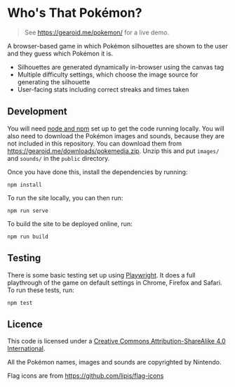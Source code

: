 # Who's That Pokémon?

> See https://gearoid.me/pokemon/ for a live demo.

A browser-based game in which Pokémon silhouettes are shown to the user and they guess which Pokémon it is.

* Silhouettes are generated dynamically in-browser using the canvas tag
* Multiple difficulty settings, which choose the image source for generating the silhouette
* User-facing stats including correct streaks and times taken

## Development

You will need [node and npm](https://nodejs.org/en/) set up to get the code running locally. You will also need to download the Pokémon images and sounds, because they are not included in this repository. You can download them from https://gearoid.me/downloads/pokemedia.zip. Unzip this and put `images/` and `sounds/` in the `public` directory.

Once you have done this, install the dependencies by running:

```
npm install
```

To run the site locally, you can then run:

```
npm run serve
```

To build the site to be deployed online, run:

```
npm run build
```

## Testing

There is some basic testing set up using [Playwright](https://playwright.dev). It does a full playthrough of the game on default settings in Chrome, Firefox and Safari. To run these tests, run:

```
npm test
```

## Licence
This code is licensed under a [Creative Commons Attribution-ShareAlike 4.0 International](https://creativecommons.org/licenses/by-sa/4.0/).

All the Pokémon names, images and sounds are copyrighted by Nintendo.

Flag icons are from https://github.com/lipis/flag-icons
